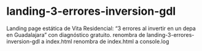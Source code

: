 # landing-3-errores-inversion-gdl 
Landing page estática de Vita Residencial: “3 errores al invertir en un depa en Guadalajara” con diagnóstico gratuito.
renombra de landing-3-errores-inversion-gdl a index.html
renombra de index.html a console.log

